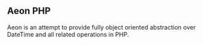 ## Aeon PHP 

Aeon is an attempt to provide fully object oriented abstraction over DateTime and all related operations in PHP. 
